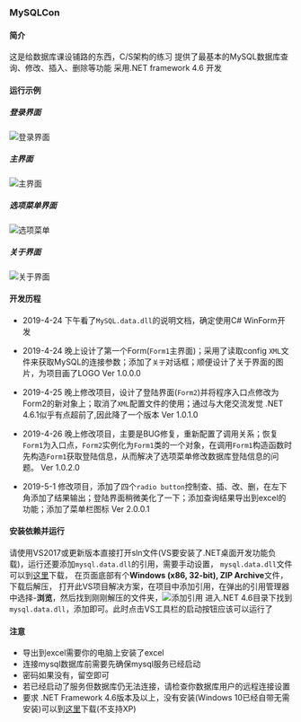 ### MySQLCon

#### 简介

这是给数据库课设铺路的东西，C/S架构的练习
提供了最基本的MySQL数据库查询、修改、插入、删除等功能
采用.NET framework 4.6 开发

#### 运行示例

##### 登录界面

![登录界面](https://lollipopnougat.github.io/website-calculator/img/mysqlvs2.png)

##### 主界面

![主界面](https://lollipopnougat.github.io/website-calculator/img/mysqlvs3.png)

##### 选项菜单界面

![选项菜单](https://lollipopnougat.github.io/website-calculator/img/mysqlvs5.png)

##### 关于界面

![关于界面](https://lollipopnougat.github.io/website-calculator/img/mysqlvs4.png)

#### 开发历程

* 2019-4-24 下午看了`MySQL.data.dll`的说明文档，确定使用C# WinForm开发

* 2019-4-24 晚上设计了第一个Form(`Form1`主界面)；采用了读取config `XML`文件来获取MySQL的连接参数；添加了`关于`对话框；顺便设计了关于界面的图片，为项目画了LOGO
Ver 1.0.0.0

* 2019-4-25 晚上修改项目，设计了登陆界面(`Form2`)并将程序入口点修改为Form2的新对象上；取消了`XML`配置文件的使用；通过与大佬交流发觉 .NET 4.6.1似乎有点超前了,因此降了一个版本
Ver 1.0.1.0

* 2019-4-26 晚上修改项目，主要是BUG修复，重新配置了调用关系；恢复`Form1`为入口点，`Form2`实例化为`Form1`类的一个对象，在调用`Form1`构造函数时先构造`Form1`获取登陆信息，从而解决了选项菜单修改数据库登陆信息的问题。
Ver 1.0.2.0

* 2019-5-1 修改项目，添加了四个`radio button`控制查、插、改、删，在左下角添加了结果输出；登陆界面稍微美化了一下；添加查询结果导出到excel的功能；添加了菜单栏图标
Ver 2.0.0.1

#### 安装依赖并运行

请使用VS2017或更新版本直接打开sln文件(VS要安装了.NET桌面开发功能负载)，运行还要添加`mysql.data.dll`的引用，需要手动设置，
`mysql.data.dll`文件可以到[这里](https://dev.mysql.com/downloads/windows/visualstudio/)下载，
在页面底部有个**Windows (x86, 32-bit), ZIP Archive**文件，下载后解压，
打开此VS项目解决方案，在项目中添加引用，在弹出的引用管理器中选择-**浏览**，然后找到刚刚解压的文件夹，![添加引用](https://cdn.jsdelivr.net/gh/lollipopnougat/website-calculator/img/mysqlvs1.png)
进入.NET 4.6目录下找到`mysql.data.dll`，添加即可。此时点击VS工具栏的启动按钮应该可以运行了


#### 注意

* 导出到excel需要你的电脑上安装了excel
* 连接mysql数据库前需要先确保mysql服务已经启动
* 密码如果没有，留空即可
* 若已经启动了服务但数据库仍无法连接，请检查你数据库用户的远程连接设置
* 要求 .NET Framework 4.6版本及以上，没有安装(Windows 10已经自带无需安装)可以到[这里](http://download.microsoft.com/download/1/4/A/14A6C422-0D3C-4811-A31F-5EF91A83C368/NDP46-KB3045560-Web.exe)下载(不支持XP)
